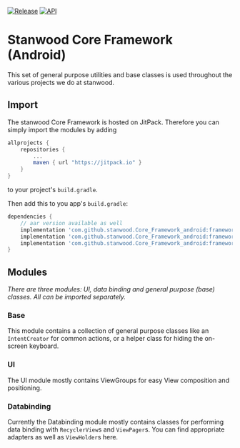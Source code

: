 [![Release](https://jitpack.io/v/stanwood/Core_Framework_android.svg?style=flat-square)](https://jitpack.io/#stanwood/Core_Framework_android)
[![API](https://img.shields.io/badge/API-21%2B-blue.svg?style=flat)](https://android-arsenal.com/api?level=21)

# Stanwood Core Framework (Android)

This set of general purpose utilities and base classes is used throughout the various projects we do at stanwood.

## Import

The stanwood Core Framework is hosted on JitPack. Therefore you can simply
import the modules by adding

```groovy
allprojects {
    repositories {
        ...
        maven { url "https://jitpack.io" }
    }
}
```

to your project's `build.gradle`.

Then add this to you app's `build.gradle`:

```groovy
dependencies {
    // aar version available as well
    implementation 'com.github.stanwood.Core_Framework_android:framework-base:<insert latest version here>'
    implementation 'com.github.stanwood.Core_Framework_android:framework-ui:<insert latest version here>'
    implementation 'com.github.stanwood.Core_Framework_android:framework-databinding:<insert latest version here>'
}
```
## Modules

_There are three modules: UI, data binding and general purpose (base) classes. All can be imported separately._

### Base

This module contains a collection of general purpose classes like an `IntentCreator` for common actions, or a helper class for hiding the on-screen keyboard.

### UI

The UI module mostly contains ViewGroups for easy View composition and positioning.

### Databinding

Currently the Databinding module mostly contains classes for performing data binding with `RecyclerView`s and `ViewPager`s. You can find appropriate adapters as well as `ViewHolder`s here.
